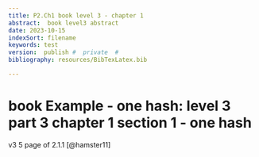 ```yaml
---
title: P2.Ch1 book level 3 - chapter 1
abstract:  book level3 abstract
date: 2023-10-15
indexSort: filename
keywords: test
version:  publish #  private  #
bibliography: resources/BibTexLatex.bib

---
```


# book Example - one hash: level  3  part 3 chapter 1 section 1 - one hash

v3 5
page of 2.1.1 [@hamster11]